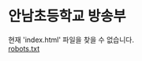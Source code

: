 # 안남초등학교 방송부

현재 'index.html' 파일을 찾을 수 없습니다.
<br>
[robots.txt](https://bangsongbu.cloud/robots.txt)
